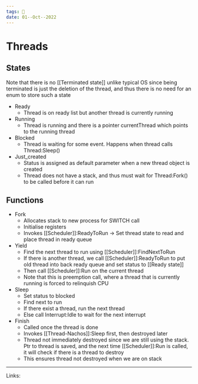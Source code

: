 ```yaml
---
tags: 🌱
date: 01--Oct--2022
---
```


# Threads

## States
Note that there is no [[Terminated state]] unlike typical OS since being terminated is just the deletion of the thread, and thus there is no need for an enum to store such a state
- Ready
    - Thread is on ready list but another thread is currently running
- Running
    - Thread is running and there is a pointer currentThread which points to the running thread
- Blocked
    - Thread is waiting for some event. Happens when thread calls Thread:Sleep()
- Just_created
    - Status is assigned as default parameter when a new thread object is created
    - Thread does not have a stack, and thus must wait for Thread:Fork() to be called before it can run

## Functions
- Fork
    - Allocates stack to new process for SWITCH call
    - Initialise registers
    - Invokes [[Scheduler]]:ReadyToRun → Set thread state to read and place thread in ready queue
- Yield
    - Find the next thread to run using [[Scheduler]]:FindNextToRun
    - If there is another thread, we call [[Scheduler]]:ReadyToRun to put old thread into back ready queue and set status to [[Ready state]]
    - Then call [[Scheduler]]:Run on the current thread
    - Note that this is preemption call, where a thread that is currently running is forced to relinquish CPU
- Sleep
    - Set status to blocked
    - Find next to run
    - If there exist a thread, run the next thread
    - Else call Interrupt:Idle to wait for the next interrupt
- Finish
    - Called once the thread is done
    - Invokes [[Thread-Nachos]]:Sleep first, then destroyed later
    - Thread not immediately destroyed since we are still using the stack. Ptr to thread is saved, and the next time [[Scheduler]]:Run is called, it will check if there is a thread to destroy
    - This ensures thread not destroyed when we are on stack

---
Links: 